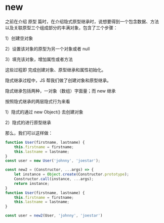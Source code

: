 # new



之前在介绍 原型 篇时，在介绍隐式原型继承时，说想要得到一个包含数据、方法以及关联原型三个组成部分的丰满对象，包含了三个步骤：

1）创建空对象

2）设置该对象的原型为另一个对象或者 null

3）填充该对象，增加属性或者方法

这些过程即 完成创建对象、原型继承和属性初始化。

隐式继承过程中，JS 帮我们做了创建对象和原型继承。

隐式继承包括两种，一对象（数组）字面量；而 new 继承

按照隐式继承的两层隐式行为来看

1）隐式的通过 new Object() 去创建对象

2）隐式的进行原型继承

那么，我们可以这样做：

```javascript
function User(firstname, lastname) {
    this.firstname = firstname;
	this.lastname = lastname;
}
const user = new User('johnny', 'joestar');
```



```javascript
const new2 = (Constructor, ...args) => {
    let instance = Object.create(Constructor.prototype);
    Constructor.call(instance, ...args);
    return instance;
}
function User(firstname, lastname) {
    this.firstname = firstname;
	this.lastname = lastname;
}

const user = new2(User, 'johnny', 'joestar')
```











